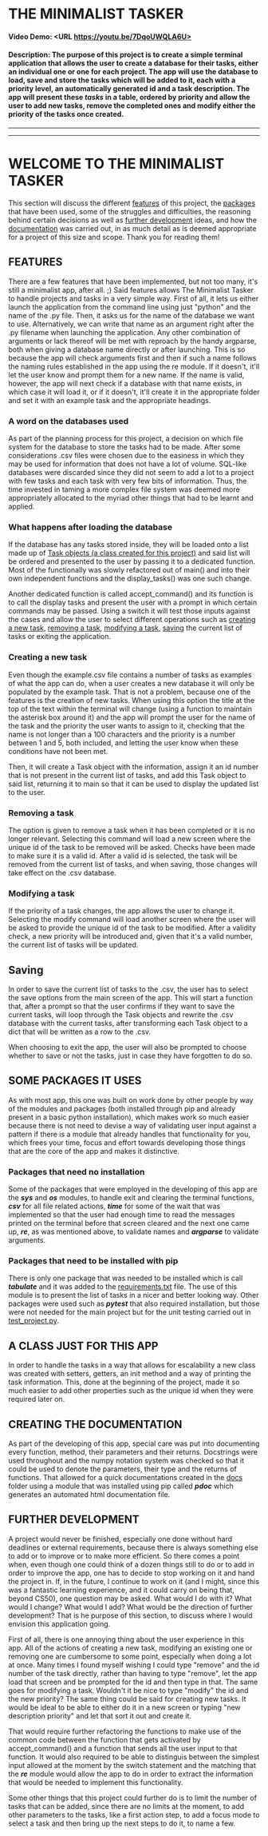 # THE MINIMALIST TASKER
#### Video Demo:  <URL https://youtu.be/7DqoUWQLA6U>
#### **Description**: The purpose of this project is to create a simple terminal application that allows the user to create a **database** for their **tasks**, either an individual one or one for each project. The app will use the database to **load**, **save** and **store** the tasks which will be added to it, each with a **priority** level, an automatically generated **id** and a task **description**. The app will present these *tasks* in a table, **ordered** by priority and allow the user to add **new tasks**, **remove** the completed ones and **modify** either the priority of the tasks once created.
---
---
# WELCOME TO **THE MINIMALIST TASKER**
This section will discuss the different [features](#features) of this project, the [packages](#some-packages-it-uses) that have been used, some of the struggles and difficulties, the reasoning behind certain decisions as well as [further development](#further-development) ideas, and how the [documentation](#creating-the-documentation) was carried out, in as much detail as is deemed appropriate for a project of this size and scope. Thank you for reading them!

## FEATURES
There are a few features that have been implemented, but not too many, it's still a minimalist app, after all. ;) Said features allows The Minimalist Tasker to handle projects and tasks in a very simple way. First of all, it lets us either launch the application from the command line using just "python" and the name of the .py file. Then, it asks us for the name of the database we want to use. Alternatively, we can write that name as an argument right after the .py filename when launching the application. Any other combination of arguments or lack thereof will be met with reproach by the handy argparse, both when giving a database name directly or after launching. This is so because the app will check arguments first and then if such a name follows the naming rules established in the app using the re module. If it doesn't, it'll let the user know and prompt them for a new name. If the name is valid, however, the app will next check if a database with that name exists, in which case it will load it, or if it doesn't, it'll create it in the appropriate folder and set it with an example task and the appropriate headings.

### A word on the databases used
As part of the planning process for this project, a decision on which file system for the database to store the tasks had to be made. After some considerations .csv files were chosen due to the easiness in which they may be used for information that does not have a lot of volume. SQL-like databases were discarded since they did not seem to add a lot to a project with few tasks and each task with very few bits of information. Thus, the time invested in taming a more complex file system was deemed more appropriately allocated to the myriad other things that had to be learnt and applied.

### What happens after loading the database
If the database has any tasks stored inside, they will be loaded onto a list made up of [Task objects (a class created for this project)](#a-class-just-for-this-app) and said list will be ordered and presented to the user by passing it to a dedicated function. Most of the functionally was slowly refactored out of main() and into their own independent functions and the display_tasks() was one such change.

Another dedicated function is called accept_command() and its function is to call the display tasks and present the user with a prompt in which certain commands may be passed. Using a switch it will test those inputs against the cases and allow the user to select different operations such as [creating a new task](#creating-a-new-task), [removing a task](#removing-a-task), [modifying a task](#modifying-a-task), [saving](#saving) the current list of tasks or exiting the application.

### Creating a new task
Even though the example.csv file contains a number of tasks as examples of what the app can do, when a user creates a new database it will only be populated by the example task. That is not a problem, because one of the features is the creation of new tasks. When using this option the title at the top of the text within the terminal will change (using a function to maintain the asterisk box around it) and the app will prompt the user for the name of the task and the priority the user wants to assign to it, checking that the name is not longer than a 100 characters and the priority is a number between 1 and 5, both included, and letting the user know when these conditions have not been met.

Then, it will create a Task object with the information, assign it an id number that is not present in the current list of tasks, and add this Task object to said list, returning it to main so that it can be used to display the updated list to the user.

### Removing a task
The option is given to remove a task when it has been completed or it is no longer relevant. Selecting this command will load a new screen where the unique id of the task to be removed will be asked. Checks have been made to make sure it is a valid id. After a valid id is selected, the task will be removed from the current list of tasks, and when saving, those changes will take effect on the .csv database.

### Modifying a task
If the priority of a task changes, the app allows the user to change it. Selecting the modify command will load another screen where the user will be asked to provide the unique id of the task to be modified. After a validity check, a new priority will be introduced and, given that it's a valid number, the current list of tasks will be updated.

## Saving
In order to save the current list of tasks to the .csv, the user has to select the save options from the main screen of the app. This will start a function that, after a prompt so that the user confirms if they want to save the current tasks, will loop through the Task objects and rewrite the .csv database with the current tasks, after transforming each Task object to a dict that will be written as a row to the .csv.

When choosing to exit the app, the user will also be prompted to choose whether to save or not the tasks, just in case they have forgotten to do so.

## SOME PACKAGES IT USES
As with most app, this one was built on work done by other people by way of the modules and packages (both installed through pip and already present in a basic python installation), which makes work so much easier because there is not need to devise a way of validating user input against a pattern if there is a module that already handles that functionality for you, which frees your time, focus and effort towards developing those things that are the core of the app and makes it distinctive.

### Packages that need no installation
Some of the packages that were employed in the developing of this app are the **_sys_** and **_os_** modules, to handle exit and clearing the terminal functions, **_csv_** for all file related actions, **_time_** for some of the wait that was implemented so that the user had enough time to read the messages printed on the terminal before that screen cleared and the next one came up, **_re_**, as was mentioned above, to validate names and **_argparse_** to validate arguments.

### Packages that need to be installed with pip
There is only one package that was needed to be installed which is call **_tabulate_** and it was added to the [requirements.txt](/requirements.txt) file. The use of this module is to present the list of tasks in a nicer and better looking way. Other packages were used such as **_pytest_** that also required installation, but those were not needed for the main project but for the unit testing carried out in [test_project.py](/test_project.py).

## A CLASS JUST FOR THIS APP
In order to handle the tasks in a way that allows for escalability a new class was created with setters, getters, an init method and a way of printing the task information. This, done at the beginning of the project, made it so much easier to add other properties such as the unique id when they were required later on.

## CREATING THE DOCUMENTATION
As part of the developing of this app, special care was put into documenting every function, method, their parameters and their returns. Docstrings were used throughout and the numpy notation system was checked so that it could be used to denote the parameters, their type and the returns of functions. That allowed for a quick documentations created in the [docs](/docs/) folder using a module that was installed using pip called **_pdoc_** which generates an automated html documentation file.

## FURTHER DEVELOPMENT 
A project would never be finished, especially one done without hard deadlines or external requirements, because there is always something else to add or to improve or to make more efficient. So there comes a point when, even though one could think of a dozen things still to do or to add in order to improve the app, one has to decide to stop working on it and hand the project in. If, in the future, I continue to work on it (and I might, since this was a fantastic learning experience, and it could carry on being that, beyond CS50), one question may be asked. What would I do with it? What would I change? What would I add? What would be the direction of further development? That is he purpose of this section, to discuss where I would envision this application going.

First of all, there is one annoying thing about the user experience in this app. All of the actions of creating a new task, modifying an existing one or removing one are cumbersome to some point, especially when doing a lot at once. Many times I found myself wishing I could type "remove" and the id number of the task directly, rather than having to type "remove", let the app load that screen and be prompted for the id and then type in that. The same goes for modifying a task. Wouldn't it be nice to type "modify" the id and the new priority? The same thing could be said for creating new tasks. It would be ideal to be able to either do it in a new screen or typing "new description priority" and let that sort it out and create it.

That would require further refactoring the functions to make use of the common code between the function that gets activated by accept_command() and a function that sends all the user input to that function. It would also required to be able to distinguis between the simplest input allowed at the moment by the switch statement and the matching that the **_re_** module would allow the app to do in order to extract the information that would be needed to implement this functionality.

Some other things that this project could further do is to limit the number of tasks that can be added, since there are no limits at the moment, to add other parameters to the tasks, like a first action step, to add a focus mode to select a task and then bring up the next steps to do it, to name a few.
